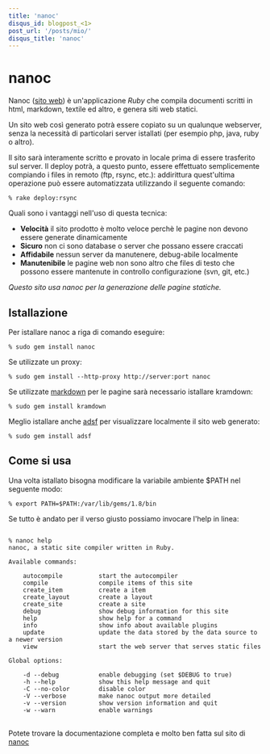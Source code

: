 ```yaml
---
title: 'nanoc'
disqus_id: blogpost_<1>
post_url: '/posts/mio/'
disqus_title: 'nanoc'
---
```


# nanoc

Nanoc ([sito web](http://nanoc.stoneship.org/)) è un'applicazione *Ruby* che compila documenti scritti in html, markdown, textile ed altro, e genera siti web statici.

Un sito web così generato potrà essere copiato su un qualunque webserver, senza la necessità di particolari server istallati (per esempio php, java, ruby o altro).

Il sito sarà interamente scritto e provato in locale prima di essere trasferito sul server. Il deploy potrà, a questo punto, essere effettuato semplicemente compiando i files in remoto (ftp, rsync, etc.): addirittura quest'ultima operazione può essere automatizzata utilizzando il seguente comando:

`% rake deploy:rsync`

Quali sono i vantaggi nell'uso di questa tecnica:

* **Velocità** il sito prodotto è molto veloce perchè le pagine non devono essere generate dinamicamente
* **Sicuro** non ci sono database o server che possano essere craccati
* **Affidabile** nessun server da manutenere, debug-abile localmente
* **Manutenibile** le pagine web non sono altro che files di testo che possono essere mantenute in controllo configurazione (svn, git, etc.)

*Questo sito usa nanoc per la generazione delle pagine statiche.*

## Istallazione
Per istallare nanoc a riga di comando eseguire:

`% sudo gem install nanoc`

Se utilizzate un proxy:

`% sudo gem install --http-proxy http://server:port nanoc`

Se utilizzate [markdown](http://daringfireball.net/projects/markdown/) per le pagine sarà necessario istallare kramdown:

`% sudo gem install kramdown`

Meglio istallare anche [adsf](http://stoneship.org/software/adsf/) per visualizzare localmente il sito web generato:

`% sudo gem install adsf`

## Come si usa
Una volta istallato bisogna modificare la variabile ambiente $PATH nel seguente modo:

`% export PATH=$PATH:/var/lib/gems/1.8/bin`

Se tutto è andato per il verso giusto possiamo invocare l'help in linea:

<pre>
<code>
% nanoc help 
nanoc, a static site compiler written in Ruby.

Available commands:

    autocompile          start the autocompiler
    compile              compile items of this site
    create_item          create a item
    create_layout        create a layout
    create_site          create a site
    debug                show debug information for this site
    help                 show help for a command
    info                 show info about available plugins
    update               update the data stored by the data source to a newer version
    view                 start the web server that serves static files

Global options:

    -d --debug           enable debugging (set $DEBUG to true)
    -h --help            show this help message and quit
    -C --no-color        disable color
    -V --verbose         make nanoc output more detailed
    -v --version         show version information and quit
    -w --warn            enable warnings
</code>
</pre>

Potete trovare la documentazione completa e molto ben fatta sul sito di [nanoc](http://nanoc.stoneship.org/)
